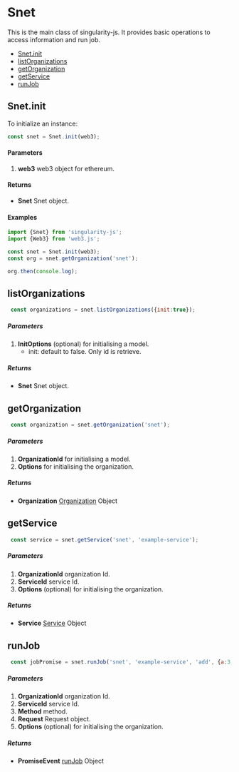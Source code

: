 # Snet

This is the main class of singularity-js. It provides basic operations to access information and run job.

*   [Snet.init](#snet.init)
*   [listOrganizations](#listOrganizations)
*   [getOrganization](#getOrganization)
*   [getService](#getService)
*   [runJob](#runJob)


## Snet.init
To initialize an instance:
``` javascript
const snet = Snet.init(web3);

```
#### Parameters
1. __web3__ web3 object for ethereum.
#### Returns
- __Snet__ Snet object.
#### Examples
``` javascript
import {Snet} from 'singularity-js';
import {Web3} from 'web3.js';

const snet = Snet.init(web3);
const org = snet.getOrganization('snet');

org.then(console.log);

```

## listOrganizations
``` javascript
 const organizations = snet.listOrganizations({init:true});
```
##### Parameters
1. __InitOptions__ (optional) for initialising a model.
    * init: default to false. Only id is retrieve.
##### Returns
- __Snet__ Snet object.


## getOrganization
``` javascript
 const organization = snet.getOrganization('snet');
```
##### Parameters
1. __OrganizationId__ for initialising a model.
2. __Options__ for initialising the organization.
    
##### Returns
- __Organization__ [Organization](organization.md) Object


## getService
``` javascript
 const service = snet.getService('snet', 'example-service');
```
##### Parameters
1. __OrganizationId__ organization Id.
2. __ServiceId__ service Id.
3. __Options__ (optional) for initialising the organization.
    
##### Returns
- __Service__ [Service](service.md) Object


## runJob
``` javascript
 const jobPromise = snet.runJob('snet', 'example-service', 'add', {a:3, b:4}, {autohandle_channel: true});
```
##### Parameters
1. __OrganizationId__ organization Id.
2. __ServiceId__ service Id.
3. __Method__ method.
4. __Request__ Request object.
3. __Options__ (optional) for initialising the organization.
    
##### Returns
- __PromiseEvent__ [runJob](service.md#runJob) Object


